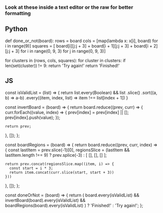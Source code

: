 ### Look at these inside a text editor or the raw for better formatting

## Python

def done_or_not(board):
  rows = board
  cols = [map(lambda x: x[i], board) for i in range(9)]
  squares = [
    board[i][j:j + 3] + board[i + 1][j:j + 3] + board[i + 2][j:j + 3]
      for i in range(0, 9, 3)
      for j in range(0, 9, 3)]

  for clusters in (rows, cols, squares):
    for cluster in clusters:
      if len(set(cluster)) != 9:
        return 'Try again!'
  return 'Finished!'


## JS

const isValidList = (list) => {
  return list.every(Boolean) &&
         list
          .slice()
          .sort((a, b) => a-b)
          .every((item, index, list) => item !== list[index + 1])
}

const invertBoard = (board) => {
  return board.reduce((prev, curr) => {
    curr.forEach((value, index) => {
      prev[index] = prev[index] || [];
      prev[index].push(value);
    });

    return prev;
  }, []);
};

const boardRegions = (board) => {
  return board.reduce((prev, curr, index) => {
    const lastItem = prev.slice(-1)[0],
          regionsSlice = (lastItem && lastItem.length !== 9) ?
                          prev.splice(-3) :
                          [ [], [], [] ];

    return prev.concat(regionsSlice.map((item, i) => {
      const start = i * 3;
      return item.concat(curr.slice(start, start + 3))
    }))
  }, []);
};

const doneOrNot = (board) => {
  return (
    board.every(isValidList) &&
    invertBoard(board).every(isValidList) &&
    boardRegions(board).every(isValidList)
  ) ? 'Finished!' : 'Try again!';
};
